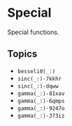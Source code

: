 # Special

Special functions.

## Topics

- ``besseli0(_:)``
- ``sinc(_:)-7kkhr``
- ``sinc(_:)-dqww``
- ``gamma(_:)-81xav``
- ``gamma(_:)-6qmps``
- ``gamma(_:)-9247o``
- ``gamma(_:)-373iz``
